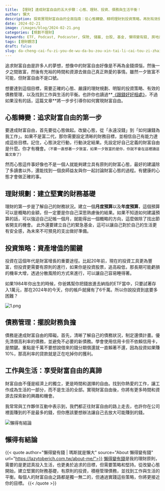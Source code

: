 ```yaml
---
title: 【理財】達成財富自由的五大步驟：心態、理財、投資、債務與生活平衡！
author: 懶大
description: 探索實現財富自由的全面指南：從心態轉變、精明理財到投資策略，再到有效債務管理和尋找工作與生活的平衡。本文提供一步步實用建議，幫助你建立堅實的財務基礎，投資增值，並享受真正的生活自主權。無論你是理財新手還是尋求財務自由的進階讀者，這篇文章都將是你寶貴的資源。
date: 2024-02-21
image: /images/blog/2024-02-21.png
categories: [規劃不理財]
keywords: ETF, Podcast, Podcaster, 保險, 儲蓄, 台股, 基金, 懶得變有錢, 房地產, 投資, 投資理財, 支出, 收入, 理財, 理財規劃, 瑪斯理財兩三事, 稅務, 總體經濟, 美股, 職涯心得, 股利收入, 複委託, 記帳, 讀書心得, 財務規劃, 財商, 貸款, 資產配置, 退休規劃, 開源節流
tags: [理財觀念]
draft: false
slug: da-cheng-cai-fu-zi-you-de-wu-da-bu-zou-xin-tai-li-cai-tou-zi-zhai-wu-yu-sheng-huo-ping-heng
---
```

追求財富自由是許多人的夢想，想像中的財富自由好像是不再為金錢煩惱，然後一夕之間致富，然後有充裕的時間和資源去做自己真正熱愛的事情。雖然一夕致富不可能，但財富自由不是口號。

想要達到這個目標，需要正確的心態、嚴謹的理財規劃、明智的投資策略、有效的債務管理，以及找到工作與生活的平衡。也許你也讀過**[《跟錢好好相處》](https://lazytoberich.com.tw/p/read-booksafter-being-in-the-workforce-for-a-while-we-all-need-to-get-along-with-money-again./)，不過如果沒有的話，這篇文章**將一步步引導你如何實現財富自由。

## 心態轉變：追求財富自由的第一步

要達成財富自由，首先要從心態做起。改變心態，從「永遠沒錢」到「如何讓錢為我工作」。如果不是富二代，那你需要設定清晰的財務目標，並相信自己有能力達成這些目標。記住，心態決定行動，行動決定結果。先設定好自己定義的財富自由是什麼。你才有機會。`（不要一直想著一夕致富，如果一夕致富的是你，你就不會在這裡讀這篇文章了）`

然而心態這件事好像也不是一個人就能夠建立具有原則的財富心態，最好的建議除了多讀書以外，還能找到一個良師益友與你一起討論財富心態的過程。有健康的心態才會做正確的事。

## 理財規劃：建立堅實的財務基礎

理財的第一步是了解自己的財務狀況。建立一個**月度預算**以及**年度預算**，這個預算可以是概略的金額，但一定要是你自己深思熟慮後的結果。如果不知道如何建議預算的話，可以強迫自己記帳一個月，就能得出一個概略的方向，這麼做除了找出節省開支的機會。
此外還要建立自己的緊急基金，這可以讓自己對於自己的生活更有安全感，為未來不可預見的支出做好準備。

## 投資策略：資產增值的關鍵

投資在這個年代是財富增長的重要途徑。比起20年前，現在的投資工具更為豐富，但投資更需要有原則的進行，如果你是投資股票，追高殺低，那長期可能虧損的機率大增，透過分散風險的方式來進行，可以讓自己容易睡得著。

如果1984年你出生的時候，你爸媽幫你把錢放進去納指的ETF當中，只要試著存入1萬元，那在2024年的今天，你的帳戶就擁有了6千萬。所以你說投資到底要多困難？

![1.png](1.png)

## 債務管理：擺脫財務負擔

債務是達成財富自由的障礙。首先，清晰了解自己的債務狀況，制定還債計畫。優先清償高利率的債務，並避免不必要的新債務。學會使用信用卡但不依賴信用卡，是關鍵。重點是千萬不要想說借來的錢分期償還就一直賴著不還，因為投資如果賺10%，那高利率的貸款就是正在吃掉你的獲利。

## 工作與生活：享受財富自由的真諦

財富自由不僅是經濟上的獨立，更是時間和選擇的自由。找到你熱愛的工作，讓工作成為生活的一部分，而不是生活的全部。實現財富自由後，你將有更多時間和資源去探索新的興趣和機會。

我常常與工作夥伴互動中表示到，我們都正往財富自由的路上走去，也許你在公司裡面賺到的不是最多的錢，但你應該要想辦法讓自己去放大可能賺到的錢。


![懶得有結論](/images/blog/lazytobeconclude.svg)
## 懶得有結論

{{< quote author="懶得變有錢 | 瑪斯就是懶大" source="About 懶得變有錢" url="https://lazytoberich.com.tw/about-me/">}}
[懶得變有錢](https://lazytoberich.com.tw/p/%E7%90%86%E8%B2%A1%E8%A6%8F%E5%8A%83%E6%87%B6%E5%BE%97%E8%AE%8A%E6%9C%89%E9%8C%A2%E4%B8%AD%E6%96%87%E7%9A%84%E5%A5%A7%E5%A6%99%E8%88%87%E7%94%9F%E6%B4%BB%E7%9A%84%E9%81%B8%E6%93%87/)是我的理財原則，需要的是更認真投入生活，也更勇於追求的目標，但需要策略和堅持。從改變心態開始，建立堅實的財務基礎，有原則的投資，積極管理債務，並找到工作與生活的平衡。每個人的財富自由之路都是獨一無二的，但通過實踐這些策略，你將更接近你的目標。
{{< /quote >}}
